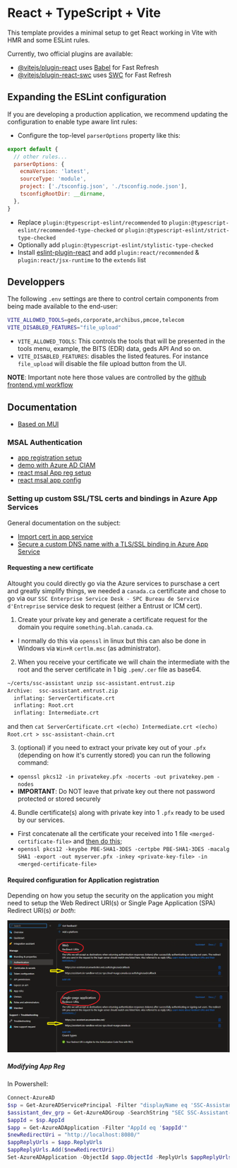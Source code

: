 # React + TypeScript + Vite

This template provides a minimal setup to get React working in Vite with HMR and some ESLint rules.

Currently, two official plugins are available:

- [@vitejs/plugin-react](https://github.com/vitejs/vite-plugin-react/blob/main/packages/plugin-react/README.md) uses [Babel](https://babeljs.io/) for Fast Refresh
- [@vitejs/plugin-react-swc](https://github.com/vitejs/vite-plugin-react-swc) uses [SWC](https://swc.rs/) for Fast Refresh

## Expanding the ESLint configuration

If you are developing a production application, we recommend updating the configuration to enable type aware lint rules:

- Configure the top-level `parserOptions` property like this:

```js
export default {
  // other rules...
  parserOptions: {
    ecmaVersion: 'latest',
    sourceType: 'module',
    project: ['./tsconfig.json', './tsconfig.node.json'],
    tsconfigRootDir: __dirname,
  },
}
```

- Replace `plugin:@typescript-eslint/recommended` to `plugin:@typescript-eslint/recommended-type-checked` or `plugin:@typescript-eslint/strict-type-checked`
- Optionally add `plugin:@typescript-eslint/stylistic-type-checked`
- Install [eslint-plugin-react](https://github.com/jsx-eslint/eslint-plugin-react) and add `plugin:react/recommended` & `plugin:react/jsx-runtime` to the `extends` list

## Developpers

The following `.env` settings are there to control certain components from being made available to the end-user: 

```bash
VITE_ALLOWED_TOOLS=geds,corporate,archibus,pmcoe,telecom
VITE_DISABLED_FEATURES="file_upload"
```

* `VITE_ALLOWED_TOOLS`: This controls the tools that will be presented in the tools menu, example, the BITS (EDR) data,
geds API And so on.
* `VITE_DISABLED_FEATURES`: disables the listed features. For instance `file_upload` will disable the file upload button
from the UI.

**NOTE**: Important note here those values are controlled by the [github frontend.yml workflow](../../.github/workflows/frontend.yml)

## Documentation

- [Based on MUI](https://mui.com/material-ui/all-components/)

### MSAL Authentication

- [app registration setup](https://learn.microsoft.com/en-us/entra/identity-platform/scenario-spa-app-registration)
- [demo with Azure AD CIAM](https://learn.microsoft.com/en-us/samples/azure-samples/ms-identity-ciam-javascript-tutorial/ms-identity-ciam-javascript-tutorial-1-sign-in-react/)
- [react msal App reg setup](https://learn.microsoft.com/en-us/entra/identity-platform/tutorial-single-page-app-react-register-app)
- [react msal app config](https://learn.microsoft.com/en-us/entra/identity-platform/tutorial-single-page-app-react-prepare-spa?tabs=visual-studio)

### Setting up custom SSL/TSL certs and bindings in Azure App Services

General documentation on the subject: 

* [Import cert in app service](https://learn.microsoft.com/en-us/azure/app-service/configure-ssl-certificate?tabs=apex#import-an-app-service-certificate)
* [Secure a custom DNS name with a TLS/SSL binding in Azure App Service](https://learn.microsoft.com/en-us/azure/app-service/configure-ssl-certificate?tabs=apex#private-certificate-requirements)

#### Requesting a new certificate

Altought you could directly go via the Azure services to purschase a cert and greatly simplify things, we needed a `canada.ca` certificate
and chose to go via our `SSC Enterprise Service Desk - SPC Bureau de Service d'Entreprise` service desk to request (either a Entrust or ICM cert).

1. Create your private key and generate a certificate request for the domain you require `something.blah.canada.ca`. 
  * I normally do this via `openssl` in linux but this can also be done in Windows via `Win+R` `certlm.msc` (as administrator).
2. When you receive your certificate we will chain the intermediate with the root and the server certificate in 1 big `.pem/.cer` file as base64.

```bash
~/certs/ssc-assistant unzip ssc-assistant.entrust.zip
Archive:  ssc-assistant.entrust.zip
  inflating: ServerCertificate.crt
  inflating: Root.crt
  inflating: Intermediate.crt
```
and then `cat ServerCertificate.crt <(echo) Intermediate.crt <(echo) Root.crt > ssc-assistant-chain.crt`

3. (optional) if you need to extract your private key out of your `.pfx` (depending on how it's currently stored) you can run the following command:
  * `openssl pkcs12 -in privatekey.pfx -nocerts -out privatekey.pem -nodes`
  * **IMPORTANT**: Do NOT leave that private key out there not password protected or stored securely
4. Bundle certificate(s) along with private key into 1 `.pfx` ready to be used by our services.
 * First concatenate all the certificate your received into 1 file `<merged-certificate-file>` and [then do this](https://learn.microsoft.com/en-us/azure/app-service/configure-ssl-certificate?tabs=apex#export-merged-private-certificate-to-pfx);
 * `openssl pkcs12 -keypbe PBE-SHA1-3DES -certpbe PBE-SHA1-3DES -macalg SHA1 -export -out myserver.pfx -inkey <private-key-file> -in <merged-certificate-file>`

#### Required configuration for Application registration

Depending on how you setup the security on the application you might need to setup the Web Redirect URI(s) or Single Page Application (SPA) Redirect URI(s) *or both*:

![App Registration example configuration](../../docs/appregistration.png)

##### Modifying App Reg

In Powershell: 

```powershell
Connect-AzureAD
$sp = Get-AzureADServicePrincipal -Filter "displayName eq 'SSC-Assistant-Dev'"
$assistant_dev_grp = Get-AzureADGroup -SearchString "SEC SSC-Assistant-Dev Enterprise App Users"
$appId = $sp.AppId
$app = Get-AzureADApplication -Filter "AppId eq '$appId'"
$newRedirectUri = "http://localhost:8080/"
$appReplyUrls = $app.ReplyUrls
$appReplyUrls.Add($newRedirectUri)
Set-AzureADApplication -ObjectId $app.ObjectId -ReplyUrls $appReplyUrls
```